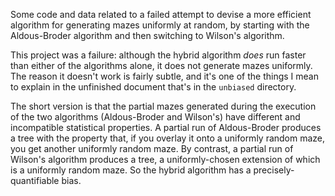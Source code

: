 Some code and data related to a failed attempt to devise a more efficient
algorithm for generating mazes uniformly at random, by starting with the
Aldous-Broder algorithm and then switching to Wilson's algorithm.

This project was a failure: although the hybrid algorithm *does* run faster
than either of the algorithms alone, it does not generate mazes uniformly.
The reason it doesn't work is fairly subtle, and it's one of the things I
mean to explain in the unfinished document that's in the <code>unbiased</code>
directory.

The short version is that the partial mazes generated during the execution of the two algorithms
(Aldous-Broder and Wilson's) have different and incompatible statistical properties.
A partial run of Aldous-Broder produces a tree with the property that, if you overlay it
onto a uniformly random maze, you get another uniformly random maze. By contrast, a partial
run of Wilson's algorithm produces a tree, a uniformly-chosen extension of which is a
uniformly random maze. So the hybrid algorithm has a precisely-quantifiable bias.
